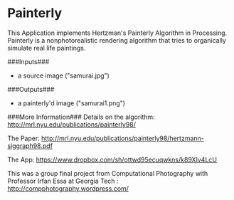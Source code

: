 Painterly
=========

This Application implements Hertzman's Painterly Algorithm in Processing.  Painterly is a nonphotorealistic rendering
algorithm that tries to organically simulate real life paintings.

###Inputs###
- a source image ("samurai.jpg")

###Outputs###
- a painterly'd image ("samurai1.png")


###More Information###
Details on the algorithm: http://mrl.nyu.edu/publications/painterly98/

The Paper: http://mrl.nyu.edu/publications/painterly98/hertzmann-siggraph98.pdf

The App: https://www.dropbox.com/sh/ottwd95ecuqwkns/k89XIv4LcU

This was a group final project from Computational Photography with Professor Irfan Essa
at Georgia Tech : http://compphotography.wordpress.com/
